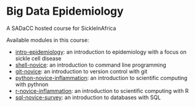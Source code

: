 Big Data Epidemiology
=====================

A SADaCC hosted course for SickleInAfrica

Available modules in this course:
* [intro-epidemiology](https://sickle-in-africa.github.io/bde.intro-epidemiology/): an introduction to epidemiology with a focus on sickle cell disease
* [shell-novice](https://sickle-in-africa.github.io/bde.shell-novice/): an introduction to command line programming
* [git-novice](https://github.com/sickle-in-africa/bde.git-novice): an introduction to version control with git
* [python-novice-inflammation](https://github.com/sickle-in-africa/bde.python-novice-inflammation): an introduction to scientific computing with pythnon
* [r-novice-inflammation](https://github.com/sickle-in-africa/bde.r-novice-inflammation): an introduction to scientific computing with R
* [sql-novice-survey](https://github.com/sickle-in-africa/bde.sql-novice-survey): an introduction to databases with SQL
